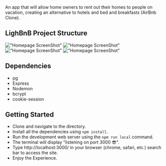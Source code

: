 
An app that will allow home owners to rent out their homes to people on vacation, creating an alternative to hotels and bed and breakfasts (AirBnb Clone).

## LighBnB Project Structure
!["Homepage ScreenShot"]()
!["Homepage ScreenShot"]()
!["Homepage ScreenShot"]()
!["Homepage ScreenShot"]()

## Dependencies
- pg
- Express
- Nodemon
- bcrypt
- cookie-session


## Getting Started
- Clone and navigate to the directory.
- Install all the dependencies using `npm install`.
- Run the development web server using the `npm run local` command.
- The terminal will display "listening on port 3000 😎".
- Type http://localhost:3000/ in your browser (chrome, safari, etc.) search bar to access the site.
- Enjoy the Experience.
